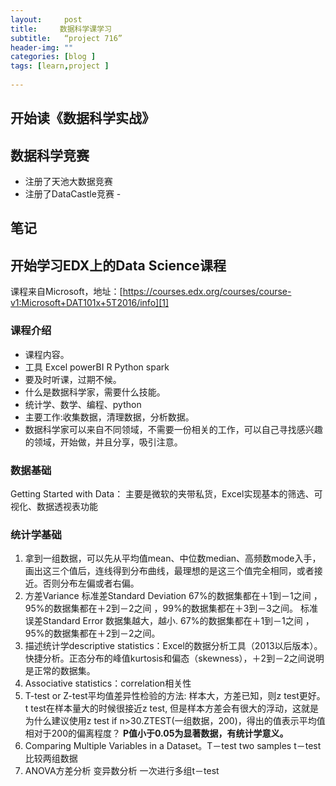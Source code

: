 ```yaml
---
layout:     post
title:     数据科学课学习
subtitle:   “project 716”
header-img: ""
categories: [blog ]
tags: [learn,project ]
 
---
```


## 开始读《数据科学实战》

## 数据科学竞赛
- 注册了天池大数据竞赛
- 注册了DataCastle竞赛
\- 
## 笔记

## 开始学习EDX上的Data Science课程
课程来自Microsoft，地址：[https://courses.edx.org/courses/course-v1:Microsoft+DAT101x+5T2016/info][1]

### 课程介绍
- 课程内容。
- 工具 Excel powerBI R Python spark
- 要及时听课，过期不候。
- 什么是数据科学家，需要什么技能。
- 统计学、数学、编程、python
- 主要工作:收集数据，清理数据，分析数据。
- 数据科学家可以来自不同领域，不需要一份相关的工作，可以自己寻找感兴趣的领域，开始做，并且分享，吸引注意。

### 数据基础
Getting Started with Data：
主要是微软的夹带私货，Excel实现基本的筛选、可视化、数据透视表功能

### 统计学基础
1. 拿到一组数据，可以先从平均值mean、中位数median、高频数mode入手，画出这三个值后，连线得到分布曲线，最理想的是这三个值完全相同，或者接近。否则分布左偏或者右偏。
2. 方差Variance 标准差Standard Deviation 67%的数据集都在＋1到－1之间 ，95%的数据集都在＋2到－2之间 ，99%的数据集都在＋3到－3之间。 标准误差Standard Error 数据集越大，越小. 67%的数据集都在＋1到－1之间 ，95%的数据集都在＋2到－2之间。
3. 描述统计学descriptive statistics：Excel的数据分析工具（2013以后版本）。快捷分析。正态分布的峰值kurtosis和偏态（skewness），＋2到－2之间说明是正常的数据集。
4. Associative statistics：correlation相关性
5. T-test or Z-test平均值差异性检验的方法: 样本大，方差已知，则z test更好。t test在样本量大的时候很接近z test, 但是样本方差会有很大的浮动，这就是为什么建议使用z test if n\>30.ZTEST(一组数据，200)，得出的值表示平均值相对于200的偏离程度？ **P值小于0.05为显著数据，有统计学意义。**
6. Comparing Multiple Variables in a Dataset。T－test two samples t－test比较两组数据
7. ANOVA方差分析 变异数分析 一次进行多组t－test

[1]:	https://courses.edx.org/courses/course-v1:Microsoft+DAT101x+5T2016/info